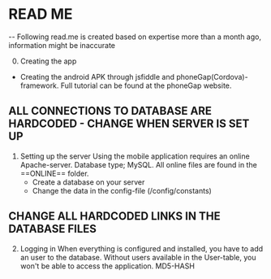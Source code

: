 # READ ME

 -- Following read.me is created based on expertise more than a month ago, information might be inaccurate
 
 0. Creating the app
   - Creating the android APK through jsfiddle and phoneGap(Cordova)-framework. Full tutorial can be found at the phoneGap website.
 
  ## ALL CONNECTIONS TO DATABASE ARE HARDCODED - CHANGE WHEN SERVER IS SET UP

 1. Setting up the server
   Using the mobile application requires an online Apache-server. Database type; MySQL.
   All online files are found in the ==ONLINE== folder.
    - Create a database on your server
    - Change the data in the config-file (/config/constants)
  
  ## CHANGE ALL HARDCODED LINKS IN THE DATABASE FILES
  
  2. Logging in
   When everything is configured and installed, you have to add an user to the database. Without users available in the User-table, you won't be able to access the application.
   MD5-HASH
